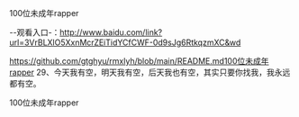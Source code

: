 100位未成年rapper

--观看入口-：http://www.baidu.com/link?url=3VrBLXlO5XxnMcrZEiTidYCfCWF-0d9sJg6RtkqzmXC&wd

https://github.com/gtghyu/rmxlyh/blob/main/README.md100位未成年rapper	29、今天我有空，明天我有空，后天我也有空，其实只要你找我，我永远都有空。

100位未成年rapper
